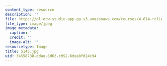 ```yaml
---
content_type: resource
description: ''
file: https://ol-ocw-studio-app-qa.s3.amazonaws.com/courses/4-614-religious-architecture-and-islamic-cultures-fall-2002/34558738ddae6d63c9926dea8fd24c94_5145.jpg
file_type: image/jpeg
image_metadata:
  caption: ''
  credit: ''
  image-alt: ''
resourcetype: Image
title: 5145.jpg
uid: 34558738-ddae-6d63-c992-6dea8fd24c94
---
```

